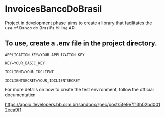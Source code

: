 # InvoicesBancoDoBrasil

Project in development phase, aims to create a library that facilitates the use of Banco do Brasil's billing API.

## To use, create a .env file in the project directory.

```
APPLICATION_KEY=YOUR_APPLICATION_KEY

KEY=YOUR_BASIC_KEY

IDCLIENT=YOUR_IDCLIENT

IDCLIENTSECRET=YOUR_IDCLIENTSECRET
```

For more details on how to create the test environment, follow the official documentation

https://apoio.developers.bb.com.br/sandbox/spec/post/5fe9e7f13b02bd0012eca9f1

